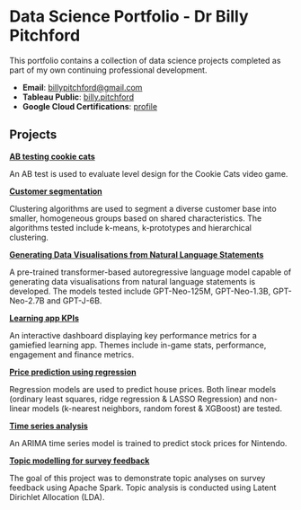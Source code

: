 # Data Science Portfolio - Dr Billy Pitchford

This portfolio contains a collection of data science projects completed as part of my own continuing professional development.

- **Email**: [billypitchford@gmail.com](billypitchford@googlemail.com)
- **Tableau Public**: [billy.pitchford](https://public.tableau.com/app/profile/billy.pitchford)
- **Google Cloud Certifications**: [profile](https://www.cloudskillsboost.google/public_profiles/e9f6420d-73e1-4837-8e6a-ef0d1d4f5f62)

## Projects

**[AB testing cookie cats](https://github.com/earth1987/ab-testing-cookie-cats)**

An AB test is used to evaluate level design for the Cookie Cats video game.

**[Customer segmentation](https://github.com/earth1987/retail-customer-segmentation)**

Clustering algorithms are used to segment a diverse customer base into smaller, homogeneous groups based on shared characteristics. The algorithms tested include k-means, k-prototypes and hierarchical clustering.

**[Generating Data Visualisations from
Natural Language Statements](https://github.com/earth1987/Generating-Data-Visualisations-from-Natural-Language-Statements)**

A pre-trained transformer-based autoregressive language model capable of generating data visualisations from natural language statements is developed. The models tested include GPT-Neo-125M, GPT-Neo-1.3B, GPT-Neo-2.7B and GPT-J-6B.

**[Learning app KPIs](https://public.tableau.com/views/LearningappKPIs/GameKPIs?:language=en-US&:display_count=n&:origin=viz_share_link)**

An interactive dashboard displaying key performance metrics for a gamiefied learning app. Themes include in-game stats, performance, engagement and finance metrics.

**[Price prediction using regression](https://github.com/earth1987/house-price-regression)**

Regression models are used to predict house prices. Both linear models (ordinary least squares, ridge regression & LASSO Regression) and non-linear models (k-nearest neighbors, random forest & XGBoost) are tested.

**[Time series analysis](https://github.com/earth1987/time-series-stock-prices)**

An ARIMA time series model is trained to predict stock prices for Nintendo.

**[Topic modelling for survey feedback](https://github.com/earth1987/feedback-topic-modelling)**

The goal of this project was to demonstrate topic analyses on survey feedback using Apache Spark. Topic analysis is conducted using Latent Dirichlet Allocation (LDA).

